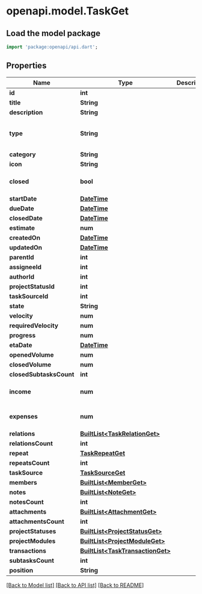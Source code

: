 # openapi.model.TaskGet

## Load the model package
```dart
import 'package:openapi/api.dart';
```

## Properties
Name | Type | Description | Notes
------------ | ------------- | ------------- | -------------
**id** | **int** |  | 
**title** | **String** |  | 
**description** | **String** |  | [optional] 
**type** | **String** |  | [optional] [default to 'TASK']
**category** | **String** |  | [optional] 
**icon** | **String** |  | [optional] 
**closed** | **bool** |  | [optional] [default to false]
**startDate** | [**DateTime**](DateTime.md) |  | [optional] 
**dueDate** | [**DateTime**](DateTime.md) |  | [optional] 
**closedDate** | [**DateTime**](DateTime.md) |  | [optional] 
**estimate** | **num** |  | [optional] 
**createdOn** | [**DateTime**](DateTime.md) |  | 
**updatedOn** | [**DateTime**](DateTime.md) |  | 
**parentId** | **int** |  | [optional] 
**assigneeId** | **int** |  | [optional] 
**authorId** | **int** |  | [optional] 
**projectStatusId** | **int** |  | [optional] 
**taskSourceId** | **int** |  | [optional] 
**state** | **String** |  | [optional] 
**velocity** | **num** |  | [optional] 
**requiredVelocity** | **num** |  | [optional] 
**progress** | **num** |  | [optional] 
**etaDate** | [**DateTime**](DateTime.md) |  | [optional] 
**openedVolume** | **num** |  | [optional] 
**closedVolume** | **num** |  | [optional] 
**closedSubtasksCount** | **int** |  | [optional] 
**income** | **num** |  | [optional] [default to 0.0]
**expenses** | **num** |  | [optional] [default to 0.0]
**relations** | [**BuiltList&lt;TaskRelationGet&gt;**](TaskRelationGet.md) |  | [optional] 
**relationsCount** | **int** |  | [optional] 
**repeat** | [**TaskRepeatGet**](TaskRepeatGet.md) |  | [optional] 
**repeatsCount** | **int** |  | [optional] 
**taskSource** | [**TaskSourceGet**](TaskSourceGet.md) |  | [optional] 
**members** | [**BuiltList&lt;MemberGet&gt;**](MemberGet.md) |  | [optional] 
**notes** | [**BuiltList&lt;NoteGet&gt;**](NoteGet.md) |  | [optional] 
**notesCount** | **int** |  | [optional] 
**attachments** | [**BuiltList&lt;AttachmentGet&gt;**](AttachmentGet.md) |  | [optional] 
**attachmentsCount** | **int** |  | [optional] 
**projectStatuses** | [**BuiltList&lt;ProjectStatusGet&gt;**](ProjectStatusGet.md) |  | [optional] 
**projectModules** | [**BuiltList&lt;ProjectModuleGet&gt;**](ProjectModuleGet.md) |  | [optional] 
**transactions** | [**BuiltList&lt;TaskTransactionGet&gt;**](TaskTransactionGet.md) |  | [optional] 
**subtasksCount** | **int** |  | [optional] 
**position** | **String** |  | [optional] 

[[Back to Model list]](../README.md#documentation-for-models) [[Back to API list]](../README.md#documentation-for-api-endpoints) [[Back to README]](../README.md)


